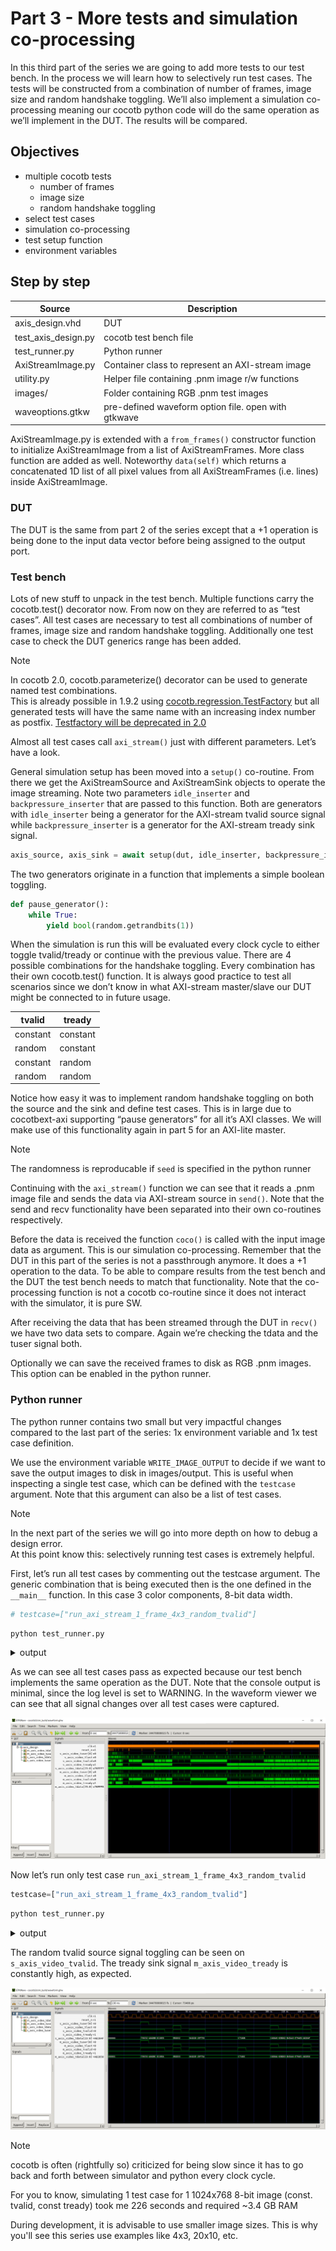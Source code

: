 # Part 3 - More tests and simulation co-processing

In this third part of the series we are going to add more tests to our test bench. In the process we will learn how to selectively run test cases. The tests will be constructed from a combination of number of frames, image size and random handshake toggling. We’ll also implement a simulation co-processing meaning our cocotb python code will do the same operation as we’ll implement in the DUT. The results will be compared.

## Objectives

- multiple cocotb tests
  - number of frames
  - image size
  - random handshake toggling
- select test cases
- simulation co-processing
- test setup function
- environment variables

## Step by step

<div align="center">

| Source    | Description |
| -------- | ------- |
| axis_design.vhd | DUT |
| test_axis_design.py |  cocotb test bench file |
| test_runner.py |  Python runner  |
| AxiStreamImage.py |  Container class to represent an AXI-stream image |
| utility.py |  Helper file containing .pnm image r/w functions |
| images/ |  Folder containing RGB .pnm test images |
| waveoptions.gtkw |  pre-defined waveform option file. open with gtkwave |

</div>

AxiStreamImage.py is extended with a `from_frames()` constructor function to initialize AxiStreamImage from a list of AxiStreamFrames. More class function are added as well. Noteworthy `data(self)` which returns a concatenated 1D list of all pixel values from all AxiStreamFrames (i.e. lines) inside AxiStreamImage.

### DUT

The DUT is the same from part 2 of the series except that a +1 operation is being done to the input data vector before being assigned to the output port.

### Test bench

Lots of new stuff to unpack in the test bench. Multiple functions carry the cocotb.test() decorator now. From now on they are referred to as “test cases”. All test cases are necessary to test all combinations of number of frames, image size and random handshake toggling. Additionally one test case to check the DUT generics range has been added.


> [!NOTE]
> In cocotb 2.0, cocotb.parameterize() decorator can be used to generate named test combinations. 
> <br> This is already possible in 1.9.2 using [cocotb.regression.TestFactory](https://docs.cocotb.org/en/v1.9.2/library_reference.html#cocotb.regression.TestFactory) but all generated tests will have the same name with an increasing index number as postfix. [Testfactory will be deprecated in 2.0](https://docs.cocotb.org/en/latest/library_reference.html#cocotb.regression.TestFactory)


Almost all test cases call `axi_stream()` just with different parameters. Let’s have a look. 

General simulation setup has been moved into a `setup()` co-routine. From there we get the AxiStreamSource and AxiStreamSink objects to operate the image streaming. Note two parameters `idle_inserter` and `backpressure_inserter` that are passed to this function. Both are generators with `idle_inserter` being a generator for the AXI-stream tvalid source signal while `backpressure_inserter` is a generator for the AXI-stream tready sink signal.

```python
axis_source, axis_sink = await setup(dut, idle_inserter, backpressure_inserter)
```

The two generators originate in a function that implements a simple boolean toggling.


```python
def pause_generator():
    while True:
        yield bool(random.getrandbits(1))
```

When the simulation is run this will be evaluated every clock cycle to either toggle tvalid/tready or continue with the previous value. There are 4 possible combinations for the handshake toggling. Every combination has their own cocotb.test() function. It is always good practice to test all scenarios since we don’t know in what AXI-stream master/slave our DUT might be connected to in future usage.

<div align="center">

| tvalid    | tready |
| -------- | ------- |
| constant | constant |
| random | constant |
| constant | random |
| random | random |

</div>

Notice how easy it was to implement random handshake toggling on both the source and the sink and define test cases. This is in large due to cocotbext-axi supporting “pause generators” for all it’s AXI classes. We will make use of this functionality again in part 5 for an AXI-lite master.

> [!NOTE]
> The randomness is reproducable if `seed` is specified in the python runner

Continuing with the `axi_stream()` function we can see that it reads a .pnm image file and sends the data via AXI-stream source in `send()`. Note that the send and recv functionality have been separated into their own co-routines respectively. 

Before the data is received the function `coco()` is called with the input image data as argument. This is our simulation co-processing. Remember that the DUT in this part of the series is not a passthrough anymore. It does a +1 operation to the data. To be able to compare results from the test bench and the DUT the test bench needs to match that functionality. Note that the co-processing function is not a cocotb co-routine since it does not interact with the simulator, it is pure SW.

After receiving the data that has been streamed through the DUT in `recv()` we have two data sets to compare. Again we’re checking the tdata and the tuser signal both.

Optionally we can save the received frames to disk as RGB .pnm images. This option can be enabled in the python runner.

### Python runner

The python runner contains two small but very impactful changes compared to the last part of the series: 1x environment variable and 1x test case definition.

We use the environment variable `WRITE_IMAGE_OUTPUT` to decide if we want to save the output images to disk in images/output. This is useful when inspecting a single test case, which can be defined with the `testcase` argument. Note that this argument can also be a list of test cases.

> [!NOTE]
> In the next part of the series we will go into more depth on how to debug a design error.
> <br>At this point know this: selectively running test cases is extremely helpful.

First, let’s run all test cases by commenting out the testcase argument. The generic combination that is being executed then is the one defined in the `__main__` function. In this case 3 color components, 8-bit data width.

```python
# testcase=["run_axi_stream_1_frame_4x3_random_tvalid"]
```

```python
python test_runner.py
```

<details>
  <summary>output</summary>

```
....
     0.00ns INFO     cocotb.regression                  running run_axi_stream_1_frame_4x3 (1/17)
    85.00ns INFO     cocotb.regression                  run_axi_stream_1_frame_4x3 passed
    85.00ns INFO     cocotb.regression                  running run_axi_stream_1_frame_4x3_random_tvalid (2/17)
   215.00ns INFO     cocotb.regression                  run_axi_stream_1_frame_4x3_random_tvalid passed
   215.00ns INFO     cocotb.regression                  running run_axi_stream_1_frame_4x3_random_tready (3/17)
   370.00ns INFO     cocotb.regression                  run_axi_stream_1_frame_4x3_random_tready passed
   370.00ns INFO     cocotb.regression                  running run_axi_stream_1_frame_4x3_random_tvalid_random_tready (4/17)
   630.00ns INFO     cocotb.regression                  run_axi_stream_1_frame_4x3_random_tvalid_random_tready passed
   630.00ns INFO     cocotb.regression                  running run_axi_stream_3_frames_4x3 (5/17)
   845.00ns INFO     cocotb.regression                  run_axi_stream_3_frames_4x3 passed
   845.00ns INFO     cocotb.regression                  running run_axi_stream_3_frames_4x3_random_tvalid (6/17)
  1235.00ns INFO     cocotb.regression                  run_axi_stream_3_frames_4x3_random_tvalid passed
  1235.00ns INFO     cocotb.regression                  running run_axi_stream_3_frames_4x3_random_tready (7/17)
  1690.00ns INFO     cocotb.regression                  run_axi_stream_3_frames_4x3_random_tready passed
  1690.00ns INFO     cocotb.regression                  running run_axi_stream_3_frames_4x3_random_tvalid_random_tready (8/17)
  2380.00ns INFO     cocotb.regression                  run_axi_stream_3_frames_4x3_random_tvalid_random_tready passed
  2380.00ns INFO     cocotb.regression                  running run_axi_stream_1_frame_20x10 (9/17)
  3405.00ns INFO     cocotb.regression                  run_axi_stream_1_frame_20x10 passed
  3405.00ns INFO     cocotb.regression                  running run_axi_stream_1_frame_20x10_random_tvalid (10/17)
  5525.00ns INFO     cocotb.regression                  run_axi_stream_1_frame_20x10_random_tvalid passed
  5525.00ns INFO     cocotb.regression                  running run_axi_stream_1_frame_20x10_random_tready (11/17)
  7560.00ns INFO     cocotb.regression                  run_axi_stream_1_frame_20x10_random_tready passed
  7560.00ns INFO     cocotb.regression                  running run_axi_stream_1_frame_20x10_random_tvalid_random_tready (12/17)
 10435.00ns INFO     cocotb.regression                  run_axi_stream_1_frame_20x10_random_tvalid_random_tready passed
 10435.00ns INFO     cocotb.regression                  running run_axi_stream_3_frames_20x10 (13/17)
 13470.00ns INFO     cocotb.regression                  run_axi_stream_3_frames_20x10 passed
 13470.00ns INFO     cocotb.regression                  running run_axi_stream_3_frames_20x10_random_tvalid (14/17)
 19395.00ns INFO     cocotb.regression                  run_axi_stream_3_frames_20x10_random_tvalid passed
 19395.00ns INFO     cocotb.regression                  running run_axi_stream_3_frames_20x10_random_tready (15/17)
 25450.00ns INFO     cocotb.regression                  run_axi_stream_3_frames_20x10_random_tready passed
 25450.00ns INFO     cocotb.regression                  running run_axi_stream_3_frames_20x10_random_tvalid_random_tready (16/17)
 34475.00ns INFO     cocotb.regression                  run_axi_stream_3_frames_20x10_random_tvalid_random_tready passed
 34475.00ns INFO     cocotb.regression                  running generics_range (17/17)
 34475.00ns INFO     cocotb.regression                  generics_range passed
 34475.00ns INFO     cocotb.regression                  ************************************************************************************************************************************
                                                        ** TEST                                                                        STATUS  SIM TIME (ns)  REAL TIME (s)  RATIO (ns/s) **
                                                        ************************************************************************************************************************************
                                                        ** test_axis_design.run_axi_stream_1_frame_4x3                                  PASS          85.00           0.01      11290.72  **
                                                        ** test_axis_design.run_axi_stream_1_frame_4x3_random_tvalid                    PASS         130.00           0.01      15119.64  **
                                                        ** test_axis_design.run_axi_stream_1_frame_4x3_random_tready                    PASS         155.00           0.01      15536.32  **
                                                        ** test_axis_design.run_axi_stream_1_frame_4x3_random_tvalid_random_tready      PASS         260.00           0.02      16341.77  **
                                                        ** test_axis_design.run_axi_stream_3_frames_4x3                                 PASS         215.00           0.01      15299.11  **
                                                        ** test_axis_design.run_axi_stream_3_frames_4x3_random_tvalid                   PASS         390.00           0.02      16631.71  **
                                                        ** test_axis_design.run_axi_stream_3_frames_4x3_random_tready                   PASS         455.00           0.03      17165.03  **
                                                        ** test_axis_design.run_axi_stream_3_frames_4x3_random_tvalid_random_tready     PASS         690.00           0.04      17352.72  **
                                                        ** test_axis_design.run_axi_stream_1_frame_20x10                                PASS        1025.00           0.06      16900.22  **
                                                        ** test_axis_design.run_axi_stream_1_frame_20x10_random_tvalid                  PASS        2120.00           0.12      18261.20  **
                                                        ** test_axis_design.run_axi_stream_1_frame_20x10_random_tready                  PASS        2035.00           0.12      17271.90  **
                                                        ** test_axis_design.run_axi_stream_1_frame_20x10_random_tvalid_random_tready    PASS        2875.00           0.16      17533.21  **
                                                        ** test_axis_design.run_axi_stream_3_frames_20x10                               PASS        3035.00           0.18      17211.66  **
                                                        ** test_axis_design.run_axi_stream_3_frames_20x10_random_tvalid                 PASS        5925.00           0.33      18161.92  **
                                                        ** test_axis_design.run_axi_stream_3_frames_20x10_random_tready                 PASS        6055.00           0.33      18443.80  **
                                                        ** test_axis_design.run_axi_stream_3_frames_20x10_random_tvalid_random_tready   PASS        9025.00           0.50      17997.53  **
                                                        ** test_axis_design.generics_range                                              PASS           0.00           0.00          0.01  **
                                                        ************************************************************************************************************************************
                                                        ** TESTS=17 PASS=17 FAIL=0 SKIP=0                                                          34475.00           2.04      16921.36  **
                                                        ************************************************************************************************************************************
```
</details>

As we can see all test cases pass as expected because our test bench implements the same operation as the DUT. Note that the console output is minimal, since the log level is set to WARNING. In the waveform viewer we can see that all signal changes over all test cases were captured.

<p align="center">
	<img src="../img/part3_waveform1.png">
</p>

Now let’s run only test case `run_axi_stream_1_frame_4x3_random_tvalid` 

```python
testcase=["run_axi_stream_1_frame_4x3_random_tvalid"]
```

```python
python test_runner.py
```

<details>
  <summary>output</summary>

```
....
     0.00ns INFO     cocotb.regression                  running run_axi_stream_1_frame_4x3_random_tvalid (1/1)
   130.00ns INFO     cocotb.regression                  run_axi_stream_1_frame_4x3_random_tvalid passed
   130.00ns INFO     cocotb.regression                  *******************************************************************************************************************
                                                        ** TEST                                                       STATUS  SIM TIME (ns)  REAL TIME (s)  RATIO (ns/s) **
                                                        *******************************************************************************************************************
                                                        ** test_axis_design.run_axi_stream_1_frame_4x3_random_tvalid   PASS         130.00           0.01      12858.07  **
                                                        *******************************************************************************************************************
                                                        ** TESTS=1 PASS=1 FAIL=0 SKIP=0                                             130.00           0.10       1283.25  **
                                                        *******************************************************************************************************************
```
</details>

The random tvalid source signal toggling can be seen on `s_axis_video_tvalid`. The tready sink signal `m_axis_video_tready` is constantly high, as expected.

<p align="center">
	<img src="../img/part3_waveform2.png">
</p>


> [!NOTE]
> cocotb is often (rightfully so) criticized for being slow since it has to go back and forth between simulator and python every clock cycle. 
> 
> For you to know, simulating 1 test case for 1 1024x768 8-bit image (const. tvalid, const tready) took me 226 seconds and required ~3.4 GB RAM
> 
> During development, it is advisable to use smaller image sizes. This is why you'll see this series use examples like 4x3, 20x10, etc.